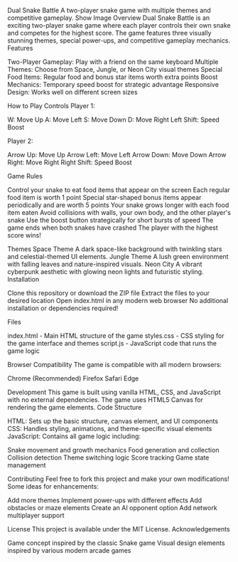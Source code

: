Dual Snake Battle
A two-player snake game with multiple themes and competitive gameplay.
Show Image
Overview
Dual Snake Battle is an exciting two-player snake game where each player controls their own snake and competes for the highest score. The game features three visually stunning themes, special power-ups, and competitive gameplay mechanics.
Features

Two-Player Gameplay: Play with a friend on the same keyboard
Multiple Themes: Choose from Space, Jungle, or Neon City visual themes
Special Food Items: Regular food and bonus star items worth extra points
Boost Mechanics: Temporary speed boost for strategic advantage
Responsive Design: Works well on different screen sizes

How to Play
Controls
Player 1:

W: Move Up
A: Move Left
S: Move Down
D: Move Right
Left Shift: Speed Boost

Player 2:

Arrow Up: Move Up
Arrow Left: Move Left
Arrow Down: Move Down
Arrow Right: Move Right
Right Shift: Speed Boost

Game Rules

Control your snake to eat food items that appear on the screen
Each regular food item is worth 1 point
Special star-shaped bonus items appear periodically and are worth 5 points
Your snake grows longer with each food item eaten
Avoid collisions with walls, your own body, and the other player's snake
Use the boost button strategically for short bursts of speed
The game ends when both snakes have crashed
The player with the highest score wins!

Themes
Space Theme
A dark space-like background with twinkling stars and celestial-themed UI elements.
Jungle Theme
A lush green environment with falling leaves and nature-inspired visuals.
Neon City
A vibrant cyberpunk aesthetic with glowing neon lights and futuristic styling.
Installation

Clone this repository or download the ZIP file
Extract the files to your desired location
Open index.html in any modern web browser
No additional installation or dependencies required!

Files

index.html - Main HTML structure of the game
styles.css - CSS styling for the game interface and themes
script.js - JavaScript code that runs the game logic

Browser Compatibility
The game is compatible with all modern browsers:

Chrome (Recommended)
Firefox
Safari
Edge

Development
This game is built using vanilla HTML, CSS, and JavaScript with no external dependencies. The game uses HTML5 Canvas for rendering the game elements.
Code Structure

HTML: Sets up the basic structure, canvas element, and UI components
CSS: Handles styling, animations, and theme-specific visual elements
JavaScript: Contains all game logic including:

Snake movement and growth mechanics
Food generation and collection
Collision detection
Theme switching logic
Score tracking
Game state management

Contributing
Feel free to fork this project and make your own modifications! Some ideas for enhancements:

Add more themes
Implement power-ups with different effects
Add obstacles or maze elements
Create an AI opponent option
Add network multiplayer support

License
This project is available under the MIT License.
Acknowledgements

Game concept inspired by the classic Snake game
Visual design elements inspired by various modern arcade games
